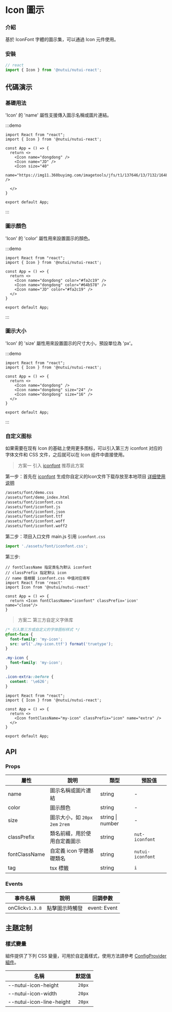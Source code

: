 # Icon 圖示

### 介紹

基於 IconFont 字體的圖示集，可以通過 Icon 元件使用。

### 安裝

``` javascript
// react
import { Icon } from '@nutui/nutui-react';
```

## 代碼演示

### 基礎用法

'Icon' 的 'name' 屬性支援傳入圖示名稱或圖片連結。

:::demo
```tsx
import React from "react";
import { Icon } from '@nutui/nutui-react';

const App = () => {
  return <>
    <Icon name="dongdong" />
    <Icon name="JD" />
    <Icon size="40"
          name="https://img11.360buyimg.com/imagetools/jfs/t1/137646/13/7132/1648/5f4c748bE43da8ddd/a3f06d51dcae7b60.png" />

  </>
}

export default App;
```
:::


### 圖示顏色

'Icon' 的 'color' 屬性用來設置圖示的顏色。

:::demo
```tsx
import React from "react";
import { Icon } from '@nutui/nutui-react';

const App = () => {
  return <>
    <Icon name="dongdong" color="#fa2c19" />
    <Icon name="dongdong" color="#64b578" />
    <Icon name="JD" color="#fa2c19" />
  </>
}

export default App;
```
:::

### 圖示大小

'Icon' 的 'size' 屬性用來設置圖示的尺寸大小，預設單位為 'px'。

:::demo
```tsx
import React from "react";
import { Icon } from '@nutui/nutui-react';

const App = () => {
  return <>
    <Icon name="dongdong" />
    <Icon name="dongdong" size="24" />
    <Icon name="dongdong" size="16" />
  </>
}

export default App;
```
:::

### 自定义图标

如果需要在现有 Icon 的基础上使用更多图标，可以引入第三方 iconfont 对应的字体文件和 CSS 文件，之后就可以在 Icon 组件中直接使用。

> 方案一 引入 [iconfont](https://www.iconfont.cn/)   推荐此方案

第一步：首先在 [iconfont](https://www.iconfont.cn/) 生成你自定义的Icon文件下载存放至本地项目  [详细使用说明](https://www.iconfont.cn/help/detail?spm=a313x.7781069.1998910419.d8d11a391&helptype=code)

``` bash
/assets/font/demo.css
/assets/font/demo_index.html
/assets/font/iconfont.css
/assets/font/iconfont.js
/assets/font/iconfont.json
/assets/font/iconfont.ttf
/assets/font/iconfont.woff
/assets/font/iconfont.woff2
```

第二步：项目入口文件 main.js 引用 `iconfont.css`


``` javascript
import './assets/font/iconfont.css';
```

第三步:

```tsx
// fontClassName 指定类名为默认 iconfont
// classPrefix 指定默认 icon
// name 值根据 iconfont.css 中值对应填写 
import React from 'react'
import Icon from '@nutui/nutui-react'

const App = () => {
  return <Icon fontClassName="iconfont" classPrefix='icon' name="close"/>
}
```

> 方案二 第三方自定义字体库

```css
/* 引入第三方或自定义的字体图标样式 */
@font-face {
  font-family: 'my-icon';
  src: url('./my-icon.ttf') format('truetype');
}

.my-icon {
  font-family: 'my-icon';
}

.icon-extra::before {
  content: '\e626';
}
```

```tsx
import React from "react";
import { Icon } from '@nutui/nutui-react';

const App = () => {
  return <>
    <Icon fontClassName="my-icon" classPrefix="icon" name="extra" />
  </>
}

export default App;
```

## API

### Props

| 屬性         | 說明                             | 類型             | 預設值           |
|--------------|----------------------------------|------------------|------------------|
| name         | 圖示名稱或圖片連結               | string           | -                |
| color        | 圖示顏色                         | string           | -                |
| size         | 圖示大小，如 `20px` `2em` `2rem` | string \| number | -                |
| classPrefix | 類名前綴，用於使用自定義圖示     | string           | `nut-iconfont` |
| fontClassName           | 自定義 icon 字體基礎類名                        | string           | `nutui-iconfont`              |
| tag          | tsx 標籤                        | string           | `i`              |

### Events

| 事件名稱 | 說明           | 回調參數     |
|--------|----------------|--------------|
| onClick`v1.3.8`  | 點擊圖示時觸發 | event: Event |


## 主題定制

### 樣式變量

組件提供了下列 CSS 變量，可用於自定義樣式，使用方法請參考 [ConfigProvider 組件](#/zh-CN/component/configprovider)。

| 名稱 | 默認值 |
| --- | --- |
| --nutui-icon-height | ` 20px` |
| --nutui-icon-width | ` 20px` |
| --nutui-icon-line-height | ` 20px` |

